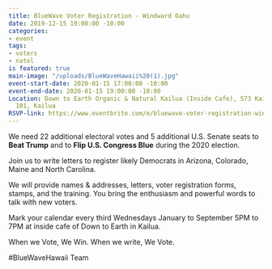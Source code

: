 ```yaml
---
title: BlueWave Voter Registration - Windward Oahu
date: 2019-12-15 19:00:00 -10:00
categories:
- event
tags:
- voters
- natel
is featured: true
main-image: "/uploads/BlueWaveHawaii%20(1).jpg"
event-start-date: 2020-01-15 17:00:00 -10:00
event-end-date: 2020-01-15 19:00:00 -10:00
Location: Down to Earth Organic & Natural Kailua (Inside Cafe), 573 Kailua Road, Suite
  101, Kailua
RSVP-link: https://www.eventbrite.com/e/bluewave-voter-registration-windward-oahu-tickets-86282115129
---
```


We need 22 additional electoral votes and 5 additional U.S. Senate seats to **Beat Trump** and to **Flip U.S. Congress Blue** during the 2020 election.

Join us to write letters to register likely Democrats in Arizona, Colorado, Maine and North Carolina.  

We will provide names & addresses, letters, voter registration forms, stamps, and the training.  You bring the enthusiasm and powerful words to talk with new voters.

Mark your calendar every third Wednesdays January to September 5PM to 7PM at inside cafe of Down to Earth in Kailua.

When we Vote, We Win. 
When we write, We Vote.

#BlueWaveHawaii Team